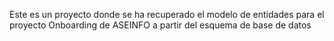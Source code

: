 Este es un proyecto donde se ha recuperado el modelo de entidades para el proyecto Onboarding de ASEINFO a partir del esquema de base de datos
